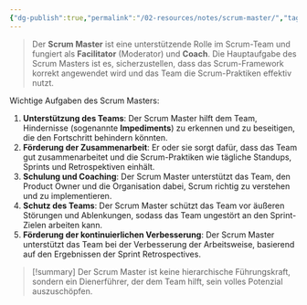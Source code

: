 ```yaml
---
{"dg-publish":true,"permalink":"/02-resources/notes/scrum-master/","tags":["projektmanagement/vorgehensmodell/agile"],"noteIcon":"","updated":"2024-11-22T10:52:04.083+01:00"}
---
```


>Der **Scrum Master** ist eine unterstützende Rolle im Scrum-Team und fungiert als **Facilitator** (Moderator) und **Coach**. Die Hauptaufgabe des Scrum Masters ist es, sicherzustellen, dass das Scrum-Framework korrekt angewendet wird und das Team die Scrum-Praktiken effektiv nutzt.

Wichtige Aufgaben des Scrum Masters:

1. **Unterstützung des Teams**: Der Scrum Master hilft dem Team, Hindernisse (sogenannte **Impediments**) zu erkennen und zu beseitigen, die den Fortschritt behindern könnten.
2. **Förderung der Zusammenarbeit**: Er oder sie sorgt dafür, dass das Team gut zusammenarbeitet und die Scrum-Praktiken wie tägliche Standups, Sprints und Retrospektiven einhält.
3. **Schulung und Coaching**: Der Scrum Master unterstützt das Team, den Product Owner und die Organisation dabei, Scrum richtig zu verstehen und zu implementieren.
4. **Schutz des Teams**: Der Scrum Master schützt das Team vor äußeren Störungen und Ablenkungen, sodass das Team ungestört an den Sprint-Zielen arbeiten kann.
5. **Förderung der kontinuierlichen Verbesserung**: Der Scrum Master unterstützt das Team bei der Verbesserung der Arbeitsweise, basierend auf den Ergebnissen der Sprint Retrospectives.


>[!summary] 
>Der Scrum Master ist keine hierarchische Führungskraft, sondern ein Dienerführer, der dem Team hilft, sein volles Potenzial auszuschöpfen.